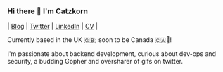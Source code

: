 ### Hi there 👋 I'm Catzkorn 
| [Blog](https://catzkorn.dev) | [Twitter](https://twitter.com/catzkorn) | [LinkedIn](https://linkedin.com/in/catzkorn) | [CV](https://github.com/Catzkorn/digital-cv) |

Currently based in the UK 🇬🇧; soon to be Canada 🇨🇦🍁! 

I'm passionate about backend development, curious about dev-ops and security, a budding Gopher and oversharer of gifs on twitter.















